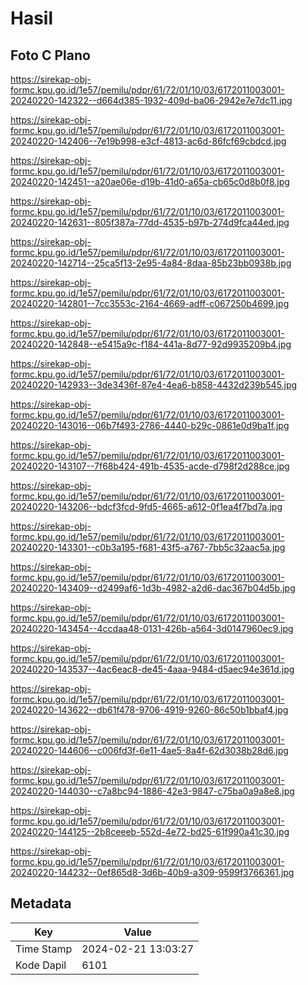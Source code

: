 # Hasil

## Foto C Plano

https://sirekap-obj-formc.kpu.go.id/1e57/pemilu/pdpr/61/72/01/10/03/6172011003001-20240220-142322--d664d385-1932-409d-ba06-2942e7e7dc11.jpg

https://sirekap-obj-formc.kpu.go.id/1e57/pemilu/pdpr/61/72/01/10/03/6172011003001-20240220-142406--7e19b998-e3cf-4813-ac6d-86fcf69cbdcd.jpg

https://sirekap-obj-formc.kpu.go.id/1e57/pemilu/pdpr/61/72/01/10/03/6172011003001-20240220-142451--a20ae06e-d19b-41d0-a65a-cb65c0d8b0f8.jpg

https://sirekap-obj-formc.kpu.go.id/1e57/pemilu/pdpr/61/72/01/10/03/6172011003001-20240220-142631--805f387a-77dd-4535-b97b-274d9fca44ed.jpg

https://sirekap-obj-formc.kpu.go.id/1e57/pemilu/pdpr/61/72/01/10/03/6172011003001-20240220-142714--25ca5f13-2e95-4a84-8daa-85b23bb0938b.jpg

https://sirekap-obj-formc.kpu.go.id/1e57/pemilu/pdpr/61/72/01/10/03/6172011003001-20240220-142801--7cc3553c-2164-4669-adff-c067250b4699.jpg

https://sirekap-obj-formc.kpu.go.id/1e57/pemilu/pdpr/61/72/01/10/03/6172011003001-20240220-142848--e5415a9c-f184-441a-8d77-92d9935209b4.jpg

https://sirekap-obj-formc.kpu.go.id/1e57/pemilu/pdpr/61/72/01/10/03/6172011003001-20240220-142933--3de3436f-87e4-4ea6-b858-4432d239b545.jpg

https://sirekap-obj-formc.kpu.go.id/1e57/pemilu/pdpr/61/72/01/10/03/6172011003001-20240220-143016--06b7f493-2786-4440-b29c-0861e0d9ba1f.jpg

https://sirekap-obj-formc.kpu.go.id/1e57/pemilu/pdpr/61/72/01/10/03/6172011003001-20240220-143107--7f68b424-491b-4535-acde-d798f2d288ce.jpg

https://sirekap-obj-formc.kpu.go.id/1e57/pemilu/pdpr/61/72/01/10/03/6172011003001-20240220-143206--bdcf3fcd-9fd5-4665-a612-0f1ea4f7bd7a.jpg

https://sirekap-obj-formc.kpu.go.id/1e57/pemilu/pdpr/61/72/01/10/03/6172011003001-20240220-143301--c0b3a195-f681-43f5-a767-7bb5c32aac5a.jpg

https://sirekap-obj-formc.kpu.go.id/1e57/pemilu/pdpr/61/72/01/10/03/6172011003001-20240220-143409--d2499af6-1d3b-4982-a2d6-dac367b04d5b.jpg

https://sirekap-obj-formc.kpu.go.id/1e57/pemilu/pdpr/61/72/01/10/03/6172011003001-20240220-143454--4ccdaa48-0131-426b-a564-3d0147960ec9.jpg

https://sirekap-obj-formc.kpu.go.id/1e57/pemilu/pdpr/61/72/01/10/03/6172011003001-20240220-143537--4ac6eac8-de45-4aaa-9484-d5aec94e361d.jpg

https://sirekap-obj-formc.kpu.go.id/1e57/pemilu/pdpr/61/72/01/10/03/6172011003001-20240220-143622--db61f478-9706-4919-9260-86c50b1bbaf4.jpg

https://sirekap-obj-formc.kpu.go.id/1e57/pemilu/pdpr/61/72/01/10/03/6172011003001-20240220-144606--c006fd3f-6e11-4ae5-8a4f-62d3038b28d6.jpg

https://sirekap-obj-formc.kpu.go.id/1e57/pemilu/pdpr/61/72/01/10/03/6172011003001-20240220-144030--c7a8bc94-1886-42e3-9847-c75ba0a9a8e8.jpg

https://sirekap-obj-formc.kpu.go.id/1e57/pemilu/pdpr/61/72/01/10/03/6172011003001-20240220-144125--2b8ceeeb-552d-4e72-bd25-61f990a41c30.jpg

https://sirekap-obj-formc.kpu.go.id/1e57/pemilu/pdpr/61/72/01/10/03/6172011003001-20240220-144232--0ef865d8-3d6b-40b9-a309-9599f3766361.jpg


## Metadata

| Key        | Value               |
| ---------- | ------------------- |
| Time Stamp | 2024-02-21 13:03:27 |
| Kode Dapil | 6101                |




